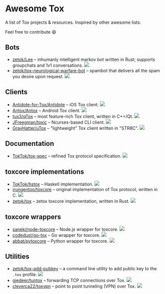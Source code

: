 # Awesome Tox

A list of Tox projects & resources. Inspired by other awesome lists.

Feel free to contribute :smile:

## Bots

* [zetok/Lee](https://github.com/zetok/Lee) – inhumanly intelligent markov bot written in Rust; supports groupchats and 1v1 conversations. [<img src="https://travis-ci.org/zetok/Lee.svg?branch=master">](https://travis-ci.org/zetok/Lee)
* [zetok/tox-neurological-warfare-bot](https://github.com/zetok/tox-neurological-warfare-bot) – spambot that delivers all the spam you desire upon request. [<img src="https://travis-ci.org/zetok/tox-neurological-warfare-bot.svg?branch=master">](https://travis-ci.org/zetok/tox-neurological-warfare-bot)

## Clients

* [Antidote-for-Tox/Antidote](https://github.com/Antidote-for-Tox/Antidote) – iOS Tox client. [<img src="https://travis-ci.org/Antidote-for-Tox/Antidote.svg?branch=master">](https://travis-ci.org/Antidote-for-Tox/Antidote)
* [Antox/Antox](https://github.com/Antox/Antox) – Android Tox client. [<img src="https://travis-ci.org/Antox/Antox.svg?branch=master">](https://travis-ci.org/Antox/Antox)
* [tux3/qTox](https://github.com/tux3/qTox) – most feature-rich Tox client, written in C++/Qt. [<img src="https://travis-ci.org/tux3/qTox.svg?branch=master">](https://travis-ci.org/tux3/qTox)
* [JFreegman/toxic](https://github.com/JFreegman/toxic) – Ncurses-based CLI client. [<img src="https://travis-ci.org/JFreegman/toxic.svg?branch=master">](https://travis-ci.org/JFreegman/toxic)
* [GrayHatter/uTox](https://github.com/GrayHatter/uTox) – "lightweight" Tox client written in "STR8C". [<img src="https://travis-ci.org/GrayHatter/uTox.svg?branch=master">](https://travis-ci.org/GrayHatter/uTox)

## Documentation

* [TokTok/tox-spec](https://github.com/TokTok/tox-spec) – refined Tox protocol specification. [<img src="https://travis-ci.org/TokTok/tox-spec.svg?branch=master">](https://travis-ci.org/TokTok/tox-spec)

## toxcore implementations

* [TokTok/hstox](https://github.com/TokTok/hstox) – Haskell implementation. [<img src="https://travis-ci.org/TokTok/hstox.svg?branch=master">](https://travis-ci.org/TokTok/hstox)
* [irungentoo/toxcore](https://github.com/irungentoo/toxcore) – original implementation of Tox protocol, written in C. [<img src="https://travis-ci.org/irungentoo/toxcore.svg?branch=master">](https://travis-ci.org/irungentoo/toxcore)
* [zetok/tox](https://github.com/zetok/tox) – zetox toxcore implementation, written in Rust. [<img src="https://travis-ci.org/zetok/tox.svg?branch=master">](https://travis-ci.org/zetok/tox)

## toxcore wrappers

* [saneki/node-toxcore](https://github.com/saneki/node-toxcore) – Node.js wrapper for toxcore. [<img src="https://travis-ci.org/saneki/node-toxcore.svg?branch=master">](https://travis-ci.org/saneki/node-toxcore)
* [codedust/go-tox](https://github.com/codedust/go-tox) – Go wrapper for toxcore. [<img src="https://travis-ci.org/codedust/go-tox.svg?branch=master">](https://travis-ci.org/codedust/go-tox)
* [abbat/pytoxcore](https://github.com/abbat/pytoxcore) – Python wrapper for toxcore. [<img src="https://travis-ci.org/abbat/pytoxcore.svg?branch=master">](https://travis-ci.org/abbat/pytoxcore)

## Utilities

* [zetok/tox-add-pubkey](https://github.com/zetok/tox-add-pubkey) – a command line utility to add public key to the `.tox` profile. [<img src="https://travis-ci.org/zetok/tox-add-pubkey.svg?branch=master">](https://travis-ci.org/zetok/tox-add-pubkey)
* [gjedeer/tuntox](https://github.com/gjedeer/tuntox) – forwarding TCP connections over Tox. [<img src="https://travis-ci.org/gjedeer/tuntox.svg?branch=master">](https://travis-ci.org/gjedeer/tuntox)
* [cleverca22/toxvpn](https://github.com/cleverca22/toxvpn) – point to point tunneling (VPN) over Tox. [<img src="https://travis-ci.org/cleverca22/toxvpn.svg?branch=master">](https://travis-ci.org/cleverca22/toxvpn)
